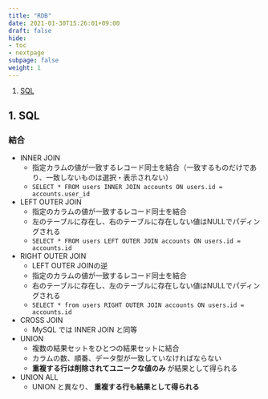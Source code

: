 ```yaml
---
title: "RDB"
date: 2021-01-30T15:26:01+09:00
draft: false
hide:
- toc
- nextpage
subpage: false
weight: 1
---
```


1. [SQL](#1-sql)

<!--more-->

## 1. SQL

### 結合

- INNER JOIN
    - 指定カラムの値が一致するレコード同士を結合（一致するものだけであり、一致しないものは選択・表示されない）
    - `SELECT * FROM users INNER JOIN accounts ON users.id = accounts.user_id`
- LEFT OUTER JOIN
    - 指定のカラムの値が一致するレコード同士を結合
    - 左のテーブルに存在し、右のテーブルに存在しない値はNULLでパディングされる
    - `SELECT * FROM users LEFT OUTER JOIN accounts ON users.id = accounts.id`
- RIGHT OUTER JOIN
    - LEFT OUTER JOINの逆
    - 指定のカラムの値が一致するレコード同士を結合
    - 右のテーブルに存在し、左のテーブルに存在しない値はNULLでパディングされる
    - `SELECT * from users RIGHT OUTER JOIN accounts ON users.id = accounts.id`
- CROSS JOIN
    - MySQL では INNER JOIN と同等
- UNION
    - 複数の結果セットをひとつの結果セットに結合
    - カラムの数、順番、データ型が一致していなければならない
    - **重複する行は削除されてユニークな値のみ** が結果として得られる
- UNION ALL
    - UNION と異なり、 **重複する行も結果として得られる**